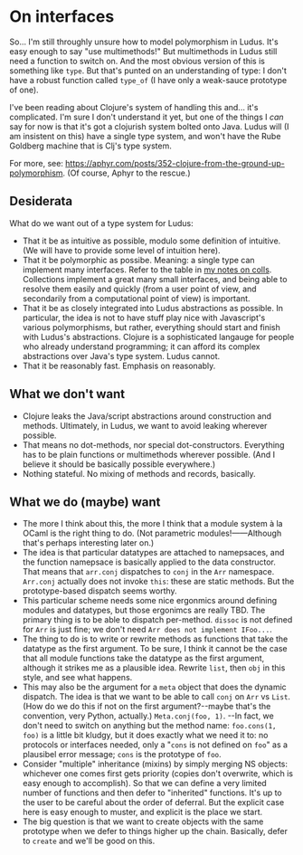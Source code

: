 # On interfaces

So... I'm still throughly unsure how to model polymorphism in Ludus. It's easy enough to say "use multimethods!" But multimethods in Ludus still need a function to switch on. And the most obvious version of this is something like `type`. But that's punted on an understanding of type: I don't have a robust function called `type_of` (I have only a weak-sauce prototype of one).

I've been reading about Clojure's system of handling this and... it's complicated. I'm sure I don't understand it yet, but one of the things I *can* say for now is that it's got a clojurish system bolted onto Java. Ludus will (I am insistent on this) have a single type system, and won't have the Rube Goldberg machine that is Clj's type system.

For more, see: https://aphyr.com/posts/352-clojure-from-the-ground-up-polymorphism. (Of course, Aphyr to the rescue.)

## Desiderata
What do we want out of a type system for Ludus:
* That it be as intuitive as possible, modulo some definition of intuitive. (We will have to provide some level of intuition here).
* That it be polymorphic as possibe. Meaning: a single type can implement many interfaces. Refer to the table in [my notes on colls](./colls.md). Collections implement a great many small interfaces, and being able to resolve them easily and quickly (from a user point of view, and secondarily from a computational point of view) is important.
* That it be as closely integrated into Ludus abstractions as possible. In particular, the idea is not to have stuff play nice with Javascript's various polymorphisms, but rather, everything should start and finish with Ludus's abstractions. Clojure is a sophisticated langauge for people who already understand programming; it can afford its complex abstractions over Java's type system. Ludus cannot.
* That it be reasonably fast. Emphasis on reasonably.

## What we don't want
* Clojure leaks the Java/script abstractions around construction and methods. Ultimately, in Ludus, we want to avoid leaking wherever possible.
* That means no dot-methods, nor special dot-constructors. Everything has to be plain functions or multimethods wherever possible. (And I believe it should be basically possible everywhere.)
* Nothing stateful. No mixing of methods and records, basically.

## What we do (maybe) want
* The more I think about this, the more I think that a module system à la OCaml is the right thing to do. (Not parametric modules!——Although that's perhaps interesting later on.)
* The idea is that particular datatypes are attached to namepsaces, and the function namepsace is basically applied to the data constructor. That means that `arr.conj` dispatches to `conj` in the `Arr` namespace. `Arr.conj` actually does not invoke `this`: these are static methods. But the prototype-based dispatch seems worthy.
* This particular scheme needs some nice ergonmics around defining modules and datatypes, but those ergonimcs are really TBD. The primary thing is to be able to dispatch per-method. `dissoc` is not defined for `Arr` is just fine; we don't need `Arr does not implement IFoo...`.
* The thing to do is to write or rewrite methods as functions that take the datatype as the first argument. To be sure, I think it cannot be the case that all module functions take the datatype as the first argument, although it strikes me as a plausible idea. Rewrite `list`, then `obj` in this style, and see what happens.
* This may also be the argument for a `meta` object that does the dynamic dispatch. The idea is that we want to be able to call `conj` on `Arr` vs `List`. (How do we do this if not on the first argument?--maybe that's the convention, very Python, actually.) `Meta.conj(foo, 1)`. --In fact, we don't need to switch on anything but the method name: `foo.cons(1, foo)` is a little bit kludgy, but it does exactly what we need it to: no protocols or interfaces needed, only a "`cons` is not defined on `foo`" as a plausibel error message; `cons` is the prototype of `foo`.
* Consider "multiple" inheritance (mixins) by simply merging NS objects: whichever one comes first gets priority (copies don't overwrite, which is easy enough to accomplish). So that we can define a very limited number of functions and then defer to "inherited" functions. It's up to the user to be careful about the order of deferral. But the explicit case here is easy enough to muster, and explicit is the place we start.
* The big question is that we want to create objects with the same prototype when we defer to things higher up the chain. Basically, defer to `create` and we'll be good on this.